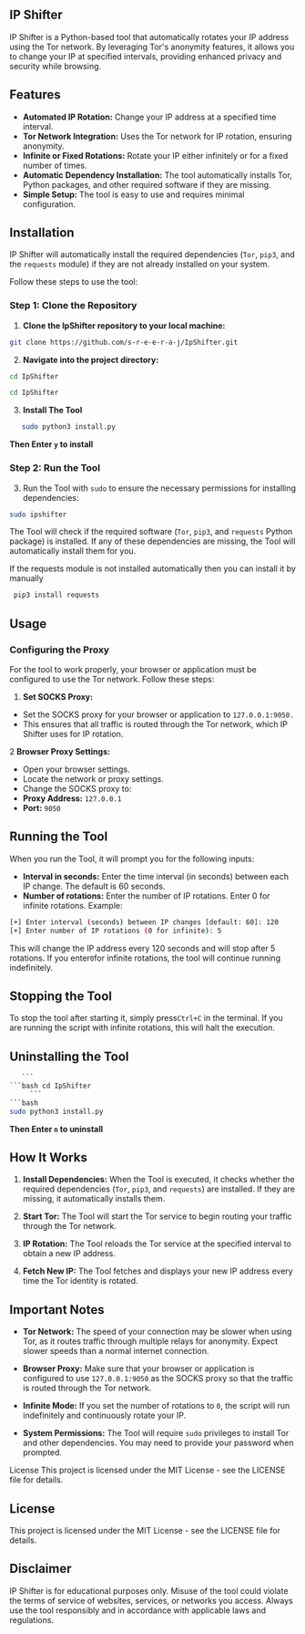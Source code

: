 ## IP Shifter
IP Shifter is a Python-based tool that automatically rotates your IP address using the Tor network. By leveraging Tor's anonymity features, it allows you to change your IP at specified intervals, providing enhanced privacy and security while browsing.

## Features
- **Automated IP Rotation:** Change your IP address at a specified time interval.
- **Tor Network Integration:** Uses the Tor network for IP rotation, ensuring anonymity.
- **Infinite or Fixed Rotations:** Rotate your IP either infinitely or for a fixed number of times.
- **Automatic Dependency Installation:** The tool automatically installs Tor, Python packages, and other required software if they are missing.
- **Simple Setup:** The tool is easy to use and requires minimal configuration.
## Installation
IP Shifter will automatically install the required dependencies (`Tor`, `pip3`, and the `requests` module) if they are not already installed on your system.


Follow these steps to use the tool:

### Step 1: Clone the Repository
1. **Clone the IpShifter repository to your local machine:**

```bash
git clone https://github.com/s-r-e-e-r-a-j/IpShifter.git
```
2. **Navigate into the project directory:**

```bash
cd IpShifter
```
```bash
cd IpShifter
```
3. **Install The Tool**
```bash
   sudo python3 install.py
  ```
 **Then Enter `y` to install**   
### Step 2: Run the Tool
3. Run the Tool with `sudo` to ensure the necessary permissions for installing dependencies:
```bash
sudo ipshifter
```
The Tool will check if the required software (`Tor`, `pip3`, and `requests` Python package) is installed. If any of these dependencies are missing, the Tool will automatically install them for you.


If the requests module is not installed automatically then you can install it by manually 

```bash
 pip3 install requests
  ```


## Usage
### Configuring the Proxy
For the tool to work properly, your browser or application must be configured to use the Tor network. Follow these steps:

1. **Set SOCKS Proxy:**

- Set the SOCKS proxy for your browser or application to `127.0.0.1:9050.`
- This ensures that all traffic is routed through the Tor network, which IP Shifter uses for IP rotation.

  
2 **Browser Proxy Settings:**

- Open your browser settings.
- Locate the network or proxy settings.
- Change the SOCKS proxy to:
- **Proxy Address:** `127.0.0.1`
- **Port:** `9050`
## Running the Tool
When you run the Tool, it will prompt you for the following inputs:

- **Interval in seconds:** Enter the time interval (in seconds) between each IP change. The default is 60 seconds.
- **Number of rotations:** Enter the number of IP rotations. Enter 0 for infinite rotations.
Example:

```bash
[+] Enter interval (seconds) between IP changes [default: 60]: 120
[+] Enter number of IP rotations (0 for infinite): 5
```
This will change the IP address every 120 seconds and will stop after 5 rotations. If you enter`0`for infinite rotations, the tool will continue running indefinitely.

## Stopping the Tool
To stop the tool after starting it, simply press`Ctrl+C` in the terminal. If you are running the script with infinite rotations, this will halt the execution.
## Uninstalling the Tool
 ```bash cd IpShifter
    ```
 ```bash cd IpShifter
      ```
```bash
sudo python3 install.py
```
**Then Enter `n` to uninstall**

## How It Works
1. **Install Dependencies:** When the Tool is executed, it checks whether the required dependencies (`Tor`, `pip3`, and `requests`) are installed. If they are missing, it automatically installs them.

2. **Start Tor:** The Tool will start the Tor service to begin routing your traffic through the Tor network.

3. **IP Rotation:** The Tool reloads the Tor service at the specified interval to obtain a new IP address.

4. **Fetch New IP:** The Tool fetches and displays your new IP address every time the Tor identity is rotated.

## Important Notes
- **Tor Network:** The speed of your connection may be slower when using Tor, as it routes traffic through multiple relays for anonymity. Expect slower speeds than a normal internet connection.

- **Browser Proxy:** Make sure that your browser or application is configured to use `127.0.0.1:9050` as the SOCKS proxy so that the traffic is routed through the Tor network.

- **Infinite Mode:** If you set the number of rotations to `0`, the script will run indefinitely and continuously rotate your IP.

- **System Permissions:** The Tool will require `sudo` privileges to install Tor and other dependencies. You may need to provide your password when prompted.

License
This project is licensed under the MIT License - see the LICENSE file for details.


## License
This project is licensed under the MIT License - see the LICENSE file for details.


## Disclaimer
IP Shifter is for educational purposes only. Misuse of the tool could violate the terms of service of websites, services, or networks you access. Always use the tool responsibly and in accordance with applicable laws and regulations.

